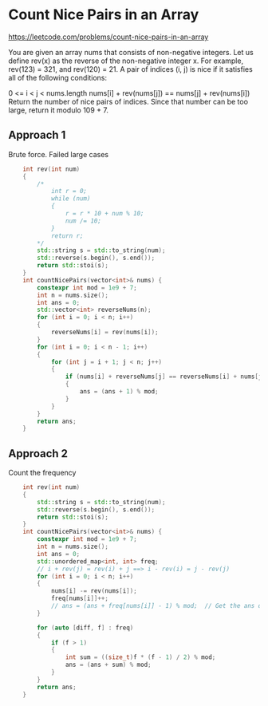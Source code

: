 # Count Nice Pairs in an Array

https://leetcode.com/problems/count-nice-pairs-in-an-array

You are given an array nums that consists of non-negative integers. Let us define rev(x) as the reverse of the non-negative integer x. For example, rev(123) = 321, and rev(120) = 21. A pair of indices (i, j) is nice if it satisfies all of the following conditions:

0 <= i < j < nums.length
nums[i] + rev(nums[j]) == nums[j] + rev(nums[i])
Return the number of nice pairs of indices. Since that number can be too large, return it modulo 109 + 7.


## Approach 1

Brute force. Failed large cases

``` C++
    int rev(int num)
    {
        /*
            int r = 0;
            while (num)
            {
                r = r * 10 + num % 10;
                num /= 10;
            }
            return r;
        */
        std::string s = std::to_string(num);
        std::reverse(s.begin(), s.end());
        return std::stoi(s);
    }
    int countNicePairs(vector<int>& nums) {
        constexpr int mod = 1e9 + 7;
        int n = nums.size();
        int ans = 0;
        std::vector<int> reverseNums(n);
        for (int i = 0; i < n; i++)
        {
            reverseNums[i] = rev(nums[i]);
        }
        for (int i = 0; i < n - 1; i++)
        {
            for (int j = i + 1; j < n; j++)
            {
                if (nums[i] + reverseNums[j] == reverseNums[i] + nums[j])
                {
                    ans = (ans + 1) % mod;
                }
            }
        }
        return ans;
    }
```

## Approach 2

Count the frequency

``` C++
    int rev(int num)
    {
        std::string s = std::to_string(num);
        std::reverse(s.begin(), s.end());
        return std::stoi(s);
    }
    int countNicePairs(vector<int>& nums) {
        constexpr int mod = 1e9 + 7;
        int n = nums.size();
        int ans = 0;
        std::unordered_map<int, int> freq;
        // i + rev(j) = rev(i) + j ==> i - rev(i) = j - rev(j)
        for (int i = 0; i < n; i++)
        {
            nums[i] -= rev(nums[i]);
            freq[nums[i]]++;
            // ans = (ans + freq[nums[i]] - 1) % mod;  // Get the ans directly
        }

        for (auto [diff, f] : freq)
        {
            if (f > 1)
            {
                int sum = ((size_t)f * (f - 1) / 2) % mod;
                ans = (ans + sum) % mod;
            }
        }
        return ans;
    }
```